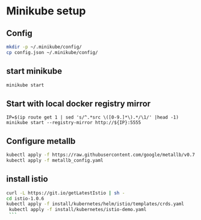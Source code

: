 # Minikube setup

## Config

```bash
mkdir -p ~/.minikube/config/
cp config.json ~/.minikube/config/
```


## start minikube

```bash
minikube start
```

## Start with local docker registry mirror

```
IP=$(ip route get 1 | sed 's/^.*src \([0-9.]*\).*/\1/' |head -1)
minikube start --registry-mirror http://${IP}:5555
```

## Configure metallb

```bash
kubectl apply -f https://raw.githubusercontent.com/google/metallb/v0.7.3/manifests/metallb.yaml
kubectl apply -f metallb_config.yaml
```

## install istio

```bash
curl -L https://git.io/getLatestIstio | sh -
cd istio-1.0.6
kubectl apply -f install/kubernetes/helm/istio/templates/crds.yaml
￼kubectl apply -f install/kubernetes/istio-demo.yaml
￼```

